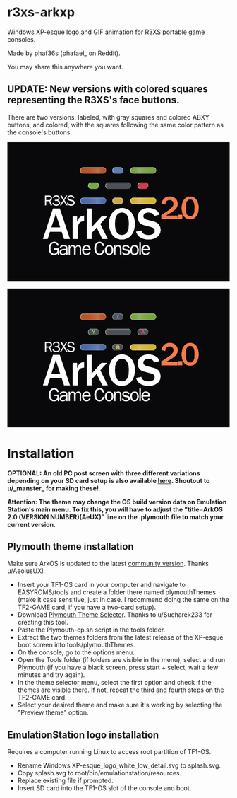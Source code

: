 # r3xs-arkxp
Windows XP-esque logo and GIF animation for R3XS portable game consoles.

Made by phaf36s (phafael_ on Reddit).

You may share this anywhere you want.

## UPDATE: New versions with colored squares representing the R3XS's face buttons. 
There are two versions: labeled, with gray squares and colored ABXY buttons, and colored, with the squares following the same color pattern as the console's buttons.

![Screenshot](/ArkXP/Windows_XP-esque_logo_white_w_colored_buttons_+_black_bg_1000px.png)

![Screenshot](/ArkXP/Windows_XP-esque_logo_white_w_labeled_buttons_+_black_bg_1000px.png)

# Installation
**OPTIONAL: An old PC post screen with three different variations depending on your SD card setup is also available [here](https://www.reddit.com/r/R36S/comments/1gcs774/boot_logo_and_loading_screen_mega_pack_400_images/). Shoutout to u/\_manster\_ for making these!**

**Attention: The theme may change the OS build version data on Emulation Station's main menu. To fix this, you will have to adjust the "title=ArkOS 2.0 (VERSION NUMBER)(AeUX)" line on the .plymouth file to match your current version.**


## Plymouth theme installation
Make sure ArkOS is updated to the latest [community version](https://github.com/AeolusUX/ArkOS-R3XS). Thanks u/AeolusUX!
* Insert your TF1-OS card in your computer and navigate to EASYROMS/tools and create a folder there named plymouthThemes (make it case sensitive, just in case. I recommend doing the same on the TF2-GAME card, if you have a two-card setup).
* Download [Plymouth Theme Selector](https://www.reddit.com/r/R36S/comments/1gnri3v/plymouth_theme_selector/). Thanks to u/Sucharek233 for creating this tool.
* Paste the Plymouth-cp.sh script in the tools folder.
* Extract the two themes folders from the latest release of the XP-esque boot screen into tools/plymouthThemes.
* On the console, go to the options menu.
* Open the Tools folder (if folders are visible in the menu), select and run Plymouth (if you have a black screen, press start + select, wait a few minutes and try again).
* In the theme selector menu, select the first option and check if the themes are visible there. If not, repeat the third and fourth steps on the TF2-GAME card.
* Select your desired theme and make sure it's working by selecting the "Preview theme" option.

## EmulationStation logo installation
Requires a computer running Linux to access root partition of TF1-OS.
* Rename Windows XP-esque_logo_white_low_detail.svg to splash.svg.
* Copy splash.svg to root/bin/emulationstation/resources.
* Replace existing file if prompted.
* Insert SD card into the TF1-OS slot of the console and boot. 

<!-- 
## Loading GIF installation (
Make sure ArkOS is updated to the latest [community version](https://github.com/AeolusUX/ArkOS-R3XS)!
* Rename winxpesque.gif to loading.gif.
* Copy loading.gif to the launchimages folder in your TF1 Card.
* Replace existing file if prompted.
* Insert SD Card into the TF1-OS slot of the console and boot.
* Move over to Options on the main screen and scroll down until you see the option "Set Launchimage to gif". Select it and hit the A button. -->
